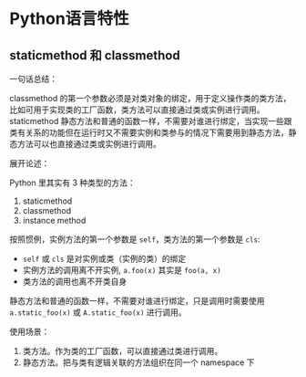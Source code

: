# Python语言特性

## staticmethod 和 classmethod

一句话总结：

classmethod 的第一个参数必须是对类对象的绑定，用于定义操作类的类方法，比如可用于实现类的工厂函数，类方法可以直接通过类或实例进行调用。staticmethod 静态方法和普通的函数一样，不需要对谁进行绑定，当实现一些跟类有关系的功能但在运行时又不需要实例和类参与的情况下需要用到静态方法，静态方法可以也直接通过类或实例进行调用。

展开论述：

Python 里其实有 3 种类型的方法：

1. staticmethod
2. classmethod
3. instance method

按照惯例，实例方法的第一个参数是 `self`，类方法的第一个参数是 `cls`:

- `self` 或 `cls` 是对实例或类（实例的类）的绑定
- 实例方法的调用离不开实例, `a.foo(x)` 其实是 `foo(a, x)`
- 类方法的调用也离不开类自身

静态方法和普通的函数一样，不需要对谁进行绑定，只是调用时需要使用 `a.static_foo(x)` 或 `A.static_foo(x)` 进行调用。

使用场景：

1. 类方法。作为类的工厂函数，可以直接通过类进行调用。
2. 静态方法。把与类有逻辑关联的方法组织在同一个 namespace 下
